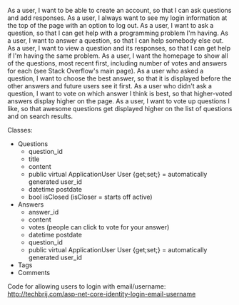﻿As a user, I want to be able to create an account, so that I can ask questions and add responses.
As a user, I always want to see my login information at the top of the page with an option to log out.
As a user, I want to ask a question, so that I can get help with a programming problem I'm having.
As a user, I want to answer a question, so that I can help somebody else out.
As a user, I want to view a question and its responses, so that I can get help if I'm having the same problem.
As a user, I want the homepage to show all of the questions, most recent first, including number of votes and answers for each (see Stack Overflow's main page).
As a user who asked a question, I want to choose the best answer, so that it is displayed before the other answers and future users see it first.
As a user who didn't ask a question, I want to vote on which answer I think is best, so that higher-voted answers display higher on the page.
As a user, I want to vote up questions I like, so that awesome questions get displayed higher on the list of questions and on search results.

Classes:
- Questions
    - question_id
    - title
    - content
    - public virtual ApplicationUser User {get;set;} = automatically generated user_id
    - datetime postdate
    - bool isClosed (isCloser = starts off active)
- Answers
    - answer_id
    - content
    - votes (people can click to vote for your answer)
    - datetime postdate
    - question_id
    - public virtual ApplicationUser User {get;set;} = automatically generated user_id
- Tags
- Comments

Code for allowing users to login with email/username: http://techbrij.com/asp-net-core-identity-login-email-username